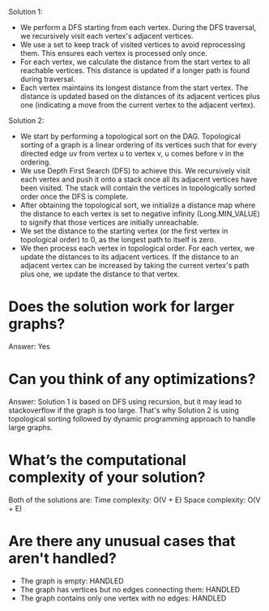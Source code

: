 Solution 1:
- We perform a DFS starting from each vertex. During the DFS traversal, we recursively visit each vertex's adjacent vertices.
- We use a set to keep track of visited vertices to avoid reprocessing them. This ensures each vertex is processed only once.
- For each vertex, we calculate the distance from the start vertex to all reachable vertices. This distance is updated if a longer path is found during traversal.
- Each vertex maintains its longest distance from the start vertex. The distance is updated based on the distances of its adjacent vertices plus one (indicating a move from the current vertex to the adjacent vertex).

Solution 2:
- We start by performing a topological sort on the DAG. Topological sorting of a graph is a linear ordering of its vertices such that for every directed edge uv from vertex u to vertex v, u comes before v in the ordering.
- We use Depth First Search (DFS) to achieve this. We recursively visit each vertex and push it onto a stack once all its adjacent vertices have been visited. The stack will contain the vertices in topologically sorted order once the DFS is complete.
- After obtaining the topological sort, we initialize a distance map where the distance to each vertex is set to negative infinity (Long.MIN_VALUE) to signify that those vertices are initially unreachable.
- We set the distance to the starting vertex (or the first vertex in topological order) to 0, as the longest path to itself is zero.
- We then process each vertex in topological order. For each vertex, we update the distances to its adjacent vertices. If the distance to an adjacent vertex can be increased by taking the current vertex's path plus one, we update the distance to that vertex.

# Does the solution work for larger graphs?
Answer: Yes
# Can you think of any optimizations?
Answer: Solution 1 is based on DFS using recursion, but it may lead to stackoverflow if the graph is too large. 
That's why Solution 2 is using topological sorting followed by dynamic programming approach to handle large graphs.
# What’s the computational complexity of your solution?
Both of the solutions are:
Time complexity: O(V + E) 
Space complexity: O(V + E)
# Are there any unusual cases that aren&#39;t handled?
- The graph is empty: HANDLED
- The graph has vertices but no edges connecting them: HANDLED
- The graph contains only one vertex with no edges: HANDLED